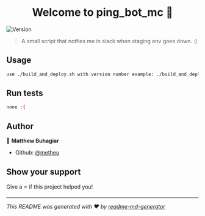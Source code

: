 <h1 align="center">Welcome to ping_bot_mc 👋</h1>
<p>
  <img alt="Version" src="https://img.shields.io/badge/version-1.1.2-blue.svg?cacheSeconds=2592000" />
</p>

> A small script that notfies me in slack when staging env goes down. :)


## Usage

```sh
use ./build_and_deploy.sh with version number example: ./build_and_deploy.sh 1.1.2
```

## Run tests

```sh
none :(
```

## Author

👤 **Matthew Buhagiar**

* Github: [@metheu](https://github.com/metheu)

## Show your support

Give a ⭐️ if this project helped you!

***
_This README was generated with ❤️ by [readme-md-generator](https://github.com/kefranabg/readme-md-generator)_